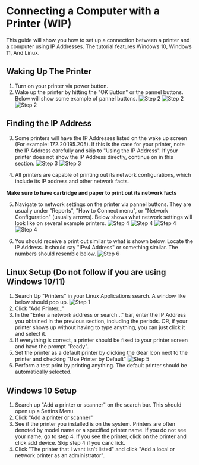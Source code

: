 # Connecting a Computer with a Printer (WIP)

This guide will show you how to set up a connection between a printer and a computer using IP Addresses. The tutorial features Windows 10, Windows 11, And Linux.

## Waking Up The Printer

1. Turn on your printer via power button.
2. Wake up the printer by hitting the "OK Button" or the pannel buttons. Below will show some example of pannel buttons.
![Step 2](/guides/remote/assets/images/print7.jpeg)
![Step 2](/guides/remote/assets/images/print8.jpeg)
![Step 2](/guides/remote/assets/images/print9.jpeg)

## Finding the IP Address

3. Some printers will have the IP Addresses listed on the wake up screen (For example: 172.20.195.205). If this is the case for your printer, note the IP Address carefully and skip to "Using the IP Address". If your printer does not show the IP Address directly, continue on in this section.
![Step 3](/guides/remote/assets/images/print0.jpeg)
![Step 3](/guides/remote/assets/images/print6.jpeg)

4. All printers are capable of printing out its network configurations, which include its IP address and other network facts. 

**Make sure to have cartridge and paper to print out its network facts**

5. Navigate to network settings on the printer via pannel buttons. They are usually under "Reports", "How to Connect menu", or "Network Configuration" (usually arrows). Below shows what network settings will look like on several example printers.
![Step 4](/guides/remote/assets/images/print5.jpeg)
![Step 4](/guides/remote/assets/images/print2.jpeg)
![Step 4](/guides/remote/assets/images/print1.jpeg)
![Step 4](/guides/remote/assets/images/print3.jpeg)

6. You should receive a print out similar to what is shown below. Locate the IP Address. It should say "IPv4 Address" or something similar. The numbers should resemble below.
![Step 6](/guides/remote/assets/images/print10.jpeg)

## Linux Setup (Do not follow if you are using Windows 10/11)

1. Search Up "Printers" in your Linux Applications search. A window like below should pop up.
![Step 1](/guides/remote/assets/images/print11.png)
2. Click "Add Printer..."
3. In the "Enter a network address or search..." bar, enter the IP Address you obtained in the previous section, including the periods. OR, if your printer shows up without having to type anything, you can just click it and select it. 
4. If everything is correct, a printer should be fixed to your printer screen and have the prompt "Ready".
5. Set the printer as a default printer by clicking the Gear Icon next to the printer and checking "Use Printer by Default"
![Step 5](/guides/remote/assets/images/print13.png)
6. Perform a test print by printing anything. The default printer should be automatically selected.

## Windows 10 Setup

1. Search up "Add a printer or scanner" on the search bar. This should open up a Settins Menu.
2. Click "Add a printer or scanner"
3. See if the printer you installed is on the system. Printers are often denoted by model name or a specified printer name. If you do not see your name, go to step 4. If you see the printer, click on the printer and click add device. Skip step 4 if you canc lick.
4. Click "The printer that I want isn't listed" and click "Add a local or network printer as an administrator".